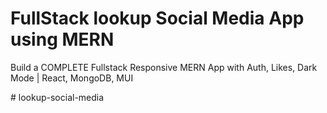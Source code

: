 # FullStack lookup Social Media App using MERN

Build a COMPLETE Fullstack Responsive MERN App with Auth, Likes, Dark Mode | React, MongoDB, MUI

#   l o o k u p - s o c i a l - m e d i a  
 